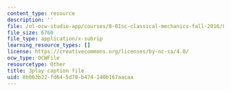 ```yaml
---
content_type: resource
description: ''
file: /ol-ocw-studio-app/courses/8-01sc-classical-mechanics-fall-2016/8b063b22fd645d70b474140b167aacaa_7JPHNCT1Qo.vtt
file_size: 6760
file_type: application/x-subrip
learning_resource_types: []
license: https://creativecommons.org/licenses/by-nc-sa/4.0/
ocw_type: OCWFile
resourcetype: Other
title: 3play caption file
uid: 8b063b22-fd64-5d70-b474-140b167aacaa
---
```

